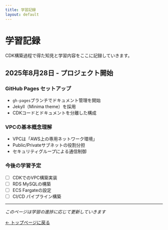 ```yaml
---
title: 学習記録
layout: default
---
```


# 学習記録

CDK構築過程で得た知見と学習内容をここに記録していきます。

## 2025年8月28日 - プロジェクト開始

### GitHub Pages セットアップ
- `gh-pages`ブランチでドキュメント管理を開始
- Jekyll（Minima theme）を採用
- CDKコードとドキュメントを分離した構成

### VPCの基本概念理解
- VPCは「AWS上の専用ネットワーク環境」
- Public/Privateサブネットの役割分担
- セキュリティグループによる通信制御

### 今後の学習予定
- [ ] CDKでのVPC構築実装
- [ ] RDS MySQLの構築
- [ ] ECS Fargateの設定
- [ ] CI/CD パイプライン構築

---

*このページは学習の進捗に応じて更新していきます*

[← トップページに戻る](index.html)